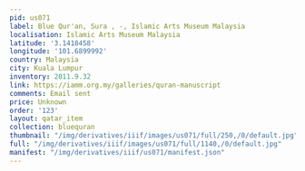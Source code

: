 ```yaml
---
pid: us071
label: Blue Qur'an, Sura , -, Islamic Arts Museum Malaysia
localisation: Islamic Arts Museum Malaysia
latitude: '3.1418458'
longitude: '101.6899992'
country: Malaysia
city: Kuala Lumpur
inventory: 2011.9.32
link: https://iamm.org.my/galleries/quran-manuscript
comments: Email sent
price: Unknown
order: '123'
layout: qatar_item
collection: bluequran
thumbnail: "/img/derivatives/iiif/images/us071/full/250,/0/default.jpg"
full: "/img/derivatives/iiif/images/us071/full/1140,/0/default.jpg"
manifest: "/img/derivatives/iiif/us071/manifest.json"
---
```

